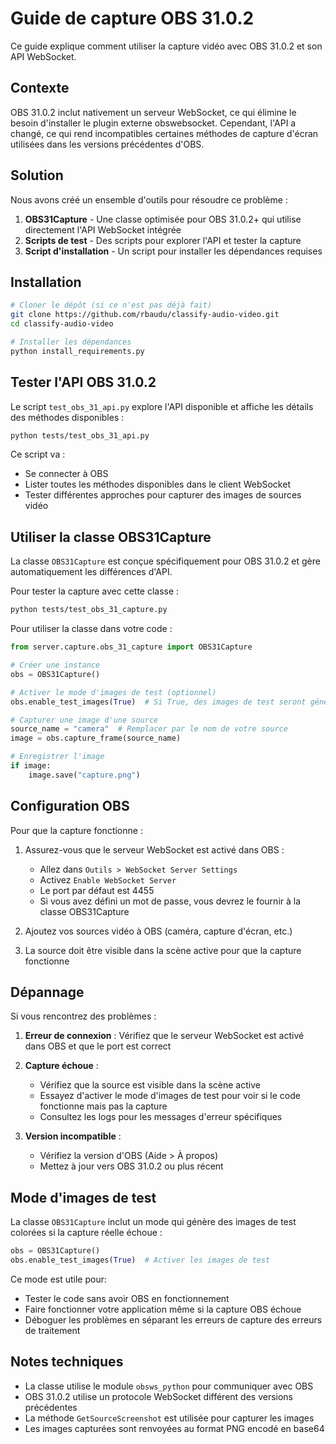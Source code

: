 # Guide de capture OBS 31.0.2

Ce guide explique comment utiliser la capture vidéo avec OBS 31.0.2 et son API WebSocket.

## Contexte

OBS 31.0.2 inclut nativement un serveur WebSocket, ce qui élimine le besoin d'installer le plugin externe obswebsocket. Cependant, l'API a changé, ce qui rend incompatibles certaines méthodes de capture d'écran utilisées dans les versions précédentes d'OBS.

## Solution

Nous avons créé un ensemble d'outils pour résoudre ce problème :

1. **OBS31Capture** - Une classe optimisée pour OBS 31.0.2+ qui utilise directement l'API WebSocket intégrée
2. **Scripts de test** - Des scripts pour explorer l'API et tester la capture
3. **Script d'installation** - Un script pour installer les dépendances requises

## Installation

```bash
# Cloner le dépôt (si ce n'est pas déjà fait)
git clone https://github.com/rbaudu/classify-audio-video.git
cd classify-audio-video

# Installer les dépendances
python install_requirements.py
```

## Tester l'API OBS 31.0.2

Le script `test_obs_31_api.py` explore l'API disponible et affiche les détails des méthodes disponibles :

```bash
python tests/test_obs_31_api.py
```

Ce script va :
- Se connecter à OBS
- Lister toutes les méthodes disponibles dans le client WebSocket
- Tester différentes approches pour capturer des images de sources vidéo

## Utiliser la classe OBS31Capture

La classe `OBS31Capture` est conçue spécifiquement pour OBS 31.0.2 et gère automatiquement les différences d'API.

Pour tester la capture avec cette classe :

```bash
python tests/test_obs_31_capture.py
```

Pour utiliser la classe dans votre code :

```python
from server.capture.obs_31_capture import OBS31Capture

# Créer une instance
obs = OBS31Capture()

# Activer le mode d'images de test (optionnel)
obs.enable_test_images(True)  # Si True, des images de test seront générées en cas d'échec

# Capturer une image d'une source
source_name = "camera"  # Remplacer par le nom de votre source
image = obs.capture_frame(source_name)

# Enregistrer l'image
if image:
    image.save("capture.png")
```

## Configuration OBS

Pour que la capture fonctionne :

1. Assurez-vous que le serveur WebSocket est activé dans OBS :
   - Allez dans `Outils > WebSocket Server Settings`
   - Activez `Enable WebSocket Server`
   - Le port par défaut est 4455
   - Si vous avez défini un mot de passe, vous devrez le fournir à la classe OBS31Capture

2. Ajoutez vos sources vidéo à OBS (caméra, capture d'écran, etc.)

3. La source doit être visible dans la scène active pour que la capture fonctionne

## Dépannage

Si vous rencontrez des problèmes :

1. **Erreur de connexion** : Vérifiez que le serveur WebSocket est activé dans OBS et que le port est correct

2. **Capture échoue** : 
   - Vérifiez que la source est visible dans la scène active
   - Essayez d'activer le mode d'images de test pour voir si le code fonctionne mais pas la capture
   - Consultez les logs pour les messages d'erreur spécifiques

3. **Version incompatible** :
   - Vérifiez la version d'OBS (Aide > À propos)
   - Mettez à jour vers OBS 31.0.2 ou plus récent

## Mode d'images de test

La classe `OBS31Capture` inclut un mode qui génère des images de test colorées si la capture réelle échoue :

```python
obs = OBS31Capture()
obs.enable_test_images(True)  # Activer les images de test
```

Ce mode est utile pour:
- Tester le code sans avoir OBS en fonctionnement
- Faire fonctionner votre application même si la capture OBS échoue
- Déboguer les problèmes en séparant les erreurs de capture des erreurs de traitement

## Notes techniques

- La classe utilise le module `obsws_python` pour communiquer avec OBS
- OBS 31.0.2 utilise un protocole WebSocket différent des versions précédentes
- La méthode `GetSourceScreenshot` est utilisée pour capturer les images
- Les images capturées sont renvoyées au format PNG encodé en base64
